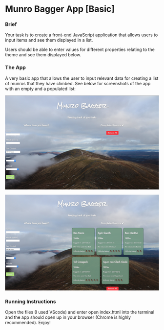 # Munro Bagger App [Basic]


### Brief
Your task is to create a front-end JavaScript application that allows users to input items and see them displayed in a list. 

Users should be able to enter values for different properties relating to the theme and see them displayed below.

### The App

A very basic app that allows the user to input relevant data for creating a list of munros that they have climbed. See below for screenshots of the app with an empty and a populated list:


![](Images/MunrobaggerEmpty.png)

![](Images/MunrobaggerFull.png)




### Running Instructions

Open the files (I used VScode) and enter open index.html into the terminal and the app should open up in your browser (Chrome is highly recommended). Enjoy!

